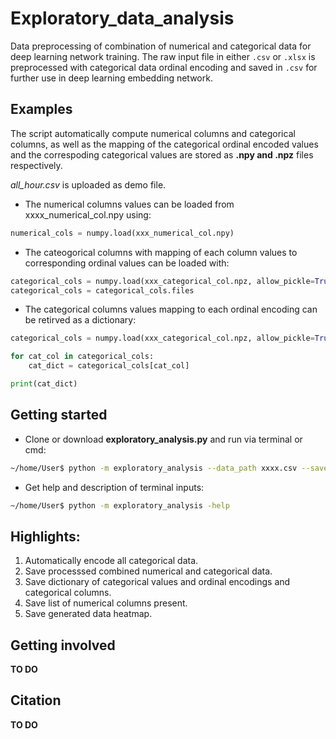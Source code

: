 # Exploratory_data_analysis

Data preprocessing of combination of numerical and categorical data for deep learning network training.
The raw input file in either `.csv` or `.xlsx` is preprocessed with categorical data ordinal encoding and saved in `.csv` for further use in deep learning embedding network.

## Examples

The script automatically compute numerical columns and categorical columns, as well as the mapping of the categorical ordinal
encoded values and the correspoding categorical values are stored as **.npy and .npz** files respectively.

*all_hour.csv* is uploaded as demo file.

* The numerical columns values can be loaded from xxxx_numerical_col.npy using:
```python
numerical_cols = numpy.load(xxx_numerical_col.npy)
```

* The cateogorical columns with mapping of each column values to corresponding ordinal values can be loaded with:

```python
categorical_cols = numpy.load(xxx_categorical_col.npz, allow_pickle=True)
categorical_cols = categorical_cols.files
```

* The categorical columns values mapping to each ordinal encoding can be retirved as a dictionary:

```python
categorical_cols = numpy.load(xxx_categorical_col.npz, allow_pickle=True)

for cat_col in categorical_cols:
    cat_dict = categorical_cols[cat_col]

print(cat_dict)
```

## Getting started

* Clone or download **exploratory_analysis.py** and run via terminal or cmd:

```bash
~/home/User$ python -m exploratory_analysis --data_path xxxx.csv --save_dir xxxx
```

* Get help and description of terminal inputs:

```bash
~/home/User$ python -m exploratory_analysis -help
```

## Highlights:

1. Automatically encode all categorical data.
2. Save processsed combined numerical and categorical data.
3. Save dictionary of categorical values and ordinal encodings and categorical columns.
4. Save list of numerical columns present.
5. Save generated data heatmap.

## Getting involved
**TO DO**

## Citation
**TO DO**

